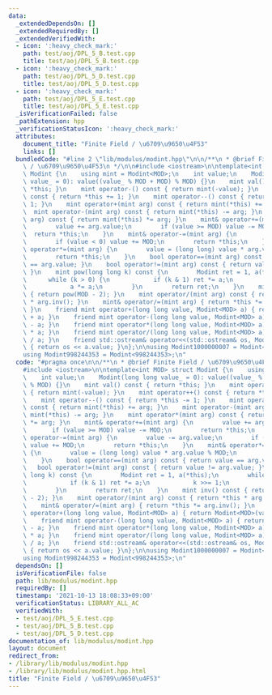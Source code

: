 ```yaml
---
data:
  _extendedDependsOn: []
  _extendedRequiredBy: []
  _extendedVerifiedWith:
  - icon: ':heavy_check_mark:'
    path: test/aoj/DPL_5_B.test.cpp
    title: test/aoj/DPL_5_B.test.cpp
  - icon: ':heavy_check_mark:'
    path: test/aoj/DPL_5_D.test.cpp
    title: test/aoj/DPL_5_D.test.cpp
  - icon: ':heavy_check_mark:'
    path: test/aoj/DPL_5_E.test.cpp
    title: test/aoj/DPL_5_E.test.cpp
  _isVerificationFailed: false
  _pathExtension: hpp
  _verificationStatusIcon: ':heavy_check_mark:'
  attributes:
    document_title: "Finite Field / \u6709\u9650\u4F53"
    links: []
  bundledCode: "#line 2 \"lib/modulus/modint.hpp\"\n\n/**\n * @brief Finite Field\
    \ / \u6709\u9650\u4F53\n */\n\n#include <iostream>\n\ntemplate<int MOD> struct\
    \ Modint {\n    using mint = Modint<MOD>;\n    int value;\n    Modint(long long\
    \ value_ = 0): value((value_ % MOD + MOD) % MOD) {}\n    mint val() const { return\
    \ *this; }\n    mint operator-() const { return mint(-value); }\n    mint operator++()\
    \ const { return *this += 1; }\n    mint operator--() const { return *this -=\
    \ 1; }\n    mint operator+(mint arg) const { return mint(*this) += arg; }\n  \
    \  mint operator-(mint arg) const { return mint(*this) -= arg; }\n    mint operator*(mint\
    \ arg) const { return mint(*this) *= arg; }\n    mint& operator+=(mint arg) {\n\
    \        value += arg.value;\n        if (value >= MOD) value -= MOD;\n      \
    \  return *this;\n    }\n    mint& operator-=(mint arg) {\n        value -= arg.value;\n\
    \        if (value < 0) value += MOD;\n        return *this;\n    }\n    mint&\
    \ operator*=(mint arg) {\n        value = (long long) value * arg.value % MOD;\n\
    \        return *this;\n    }\n    bool operator==(mint arg) const { return value\
    \ == arg.value; }\n    bool operator!=(mint arg) const { return value != arg.value;\
    \ }\n    mint pow(long long k) const {\n        Modint ret = 1, a(*this);\n  \
    \      while (k > 0) {\n            if (k & 1) ret *= a;\n            k >>= 1;\n\
    \            a *= a;\n        }\n        return ret;\n    }\n    mint inv() const\
    \ { return pow(MOD - 2); }\n    mint operator/(mint arg) const { return *this\
    \ * arg.inv(); }\n    mint& operator/=(mint arg) { return *this *= arg.inv();\
    \ }\n    friend mint operator+(long long value, Modint<MOD> a) { return Modint<MOD>(value)\
    \ + a; }\n    friend mint operator-(long long value, Modint<MOD> a) { return Modint<MOD>(value)\
    \ - a; }\n    friend mint operator*(long long value, Modint<MOD> a) { return Modint<MOD>(value)\
    \ * a; }\n    friend mint operator/(long long value, Modint<MOD> a) { return Modint<MOD>(value)\
    \ / a; }\n    friend std::ostream& operator<<(std::ostream& os, Modint<MOD> a)\
    \ { return os << a.value; }\n};\n\nusing Modint1000000007 = Modint<1000000007>;\n\
    using Modint998244353 = Modint<998244353>;\n"
  code: "#pragma once\n\n/**\n * @brief Finite Field / \u6709\u9650\u4F53\n */\n\n\
    #include <iostream>\n\ntemplate<int MOD> struct Modint {\n    using mint = Modint<MOD>;\n\
    \    int value;\n    Modint(long long value_ = 0): value((value_ % MOD + MOD)\
    \ % MOD) {}\n    mint val() const { return *this; }\n    mint operator-() const\
    \ { return mint(-value); }\n    mint operator++() const { return *this += 1; }\n\
    \    mint operator--() const { return *this -= 1; }\n    mint operator+(mint arg)\
    \ const { return mint(*this) += arg; }\n    mint operator-(mint arg) const { return\
    \ mint(*this) -= arg; }\n    mint operator*(mint arg) const { return mint(*this)\
    \ *= arg; }\n    mint& operator+=(mint arg) {\n        value += arg.value;\n \
    \       if (value >= MOD) value -= MOD;\n        return *this;\n    }\n    mint&\
    \ operator-=(mint arg) {\n        value -= arg.value;\n        if (value < 0)\
    \ value += MOD;\n        return *this;\n    }\n    mint& operator*=(mint arg)\
    \ {\n        value = (long long) value * arg.value % MOD;\n        return *this;\n\
    \    }\n    bool operator==(mint arg) const { return value == arg.value; }\n \
    \   bool operator!=(mint arg) const { return value != arg.value; }\n    mint pow(long\
    \ long k) const {\n        Modint ret = 1, a(*this);\n        while (k > 0) {\n\
    \            if (k & 1) ret *= a;\n            k >>= 1;\n            a *= a;\n\
    \        }\n        return ret;\n    }\n    mint inv() const { return pow(MOD\
    \ - 2); }\n    mint operator/(mint arg) const { return *this * arg.inv(); }\n\
    \    mint& operator/=(mint arg) { return *this *= arg.inv(); }\n    friend mint\
    \ operator+(long long value, Modint<MOD> a) { return Modint<MOD>(value) + a; }\n\
    \    friend mint operator-(long long value, Modint<MOD> a) { return Modint<MOD>(value)\
    \ - a; }\n    friend mint operator*(long long value, Modint<MOD> a) { return Modint<MOD>(value)\
    \ * a; }\n    friend mint operator/(long long value, Modint<MOD> a) { return Modint<MOD>(value)\
    \ / a; }\n    friend std::ostream& operator<<(std::ostream& os, Modint<MOD> a)\
    \ { return os << a.value; }\n};\n\nusing Modint1000000007 = Modint<1000000007>;\n\
    using Modint998244353 = Modint<998244353>;\n"
  dependsOn: []
  isVerificationFile: false
  path: lib/modulus/modint.hpp
  requiredBy: []
  timestamp: '2021-10-13 18:08:33+09:00'
  verificationStatus: LIBRARY_ALL_AC
  verifiedWith:
  - test/aoj/DPL_5_E.test.cpp
  - test/aoj/DPL_5_B.test.cpp
  - test/aoj/DPL_5_D.test.cpp
documentation_of: lib/modulus/modint.hpp
layout: document
redirect_from:
- /library/lib/modulus/modint.hpp
- /library/lib/modulus/modint.hpp.html
title: "Finite Field / \u6709\u9650\u4F53"
---
```

